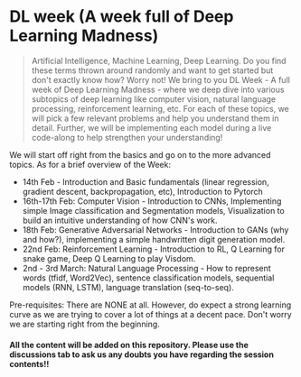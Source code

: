 # DL week (A week full of Deep Learning Madness)

> Artificial Intelligence, Machine Learning, Deep Learning. Do you find these terms thrown around randomly and want to get started but don't exactly know how? Worry not! We bring to you DL Week - A full week of Deep Learning Madness - where we deep dive into various subtopics of deep learning like computer vision, natural language processing, reinforcement learning, etc. For each of these topics, we will pick a few relevant problems and help you understand them in detail. Further, we will be implementing each model during a live code-along to help strengthen your understanding!

We will start off right from the basics and go on to the more advanced topics. As for a brief overview of the Week:

- 14th Feb - Introduction and Basic fundamentals (linear regression, gradient descent, backpropagation, etc), Introduction to Pytorch
- 16th-17th Feb: Computer Vision - Introduction to CNNs, Implementing simple Image classification and Segmentation models, Visualization to build an intuitive understanding of how CNN's work.
- 18th Feb: Generative Adversarial Networks - Introduction to GANs (why and how?), implementing a simple handwritten digit generation model.
- 22nd Feb: Reinforcement Learning - Introduction to RL, Q Learning for snake game, Deep Q Learning to play Visdom.
- 2nd - 3rd March: Natural Language Processing - How to represent words (tfidf, Word2Vec), sentence classification models, sequential models (RNN, LSTM), language translation (seq-to-seq).

Pre-requisites: 
There are NONE at all. However, do expect a strong learning curve as we are trying to cover a lot of things at a decent pace. Don't worry we are starting right from the beginning.


#### All the content will be added on this repository. Please use the discussions tab to ask us any doubts you have regarding the session contents!!
